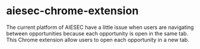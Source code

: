 # aiesec-chrome-extension
The current platform of AIESEC have a little issue when users are navigating between opportunities because each opportunity is open in the same tab. This Chrome extension allow users to open each opportunity in a new tab.
